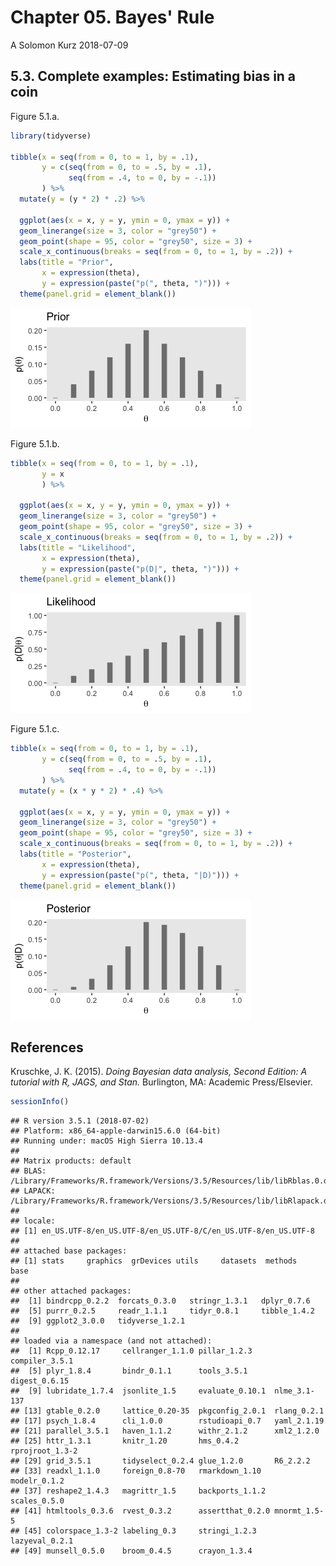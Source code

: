 Chapter 05. Bayes' Rule
================
A Solomon Kurz
2018-07-09

5.3. Complete examples: Estimating bias in a coin
-------------------------------------------------

Figure 5.1.a.

``` r
library(tidyverse)

tibble(x = seq(from = 0, to = 1, by = .1),
       y = c(seq(from = 0, to = .5, by = .1),
             seq(from = .4, to = 0, by = -.1))
       ) %>%
  mutate(y = (y * 2) * .2) %>%
  
  ggplot(aes(x = x, y = y, ymin = 0, ymax = y)) +
  geom_linerange(size = 3, color = "grey50") +
  geom_point(shape = 95, color = "grey50", size = 3) +
  scale_x_continuous(breaks = seq(from = 0, to = 1, by = .2)) +
  labs(title = "Prior",
       x = expression(theta),
       y = expression(paste("p(", theta, ")"))) +
  theme(panel.grid = element_blank())
```

![](Chapter_05_files/figure-markdown_github/unnamed-chunk-1-1.png)

Figure 5.1.b.

``` r
tibble(x = seq(from = 0, to = 1, by = .1),
       y = x
       ) %>%
  
  ggplot(aes(x = x, y = y, ymin = 0, ymax = y)) +
  geom_linerange(size = 3, color = "grey50") +
  geom_point(shape = 95, color = "grey50", size = 3) +
  scale_x_continuous(breaks = seq(from = 0, to = 1, by = .2)) +
  labs(title = "Likelihood",
       x = expression(theta),
       y = expression(paste("p(D|", theta, ")"))) +
  theme(panel.grid = element_blank())
```

![](Chapter_05_files/figure-markdown_github/unnamed-chunk-2-1.png)

Figure 5.1.c.

``` r
tibble(x = seq(from = 0, to = 1, by = .1),
       y = c(seq(from = 0, to = .5, by = .1),
             seq(from = .4, to = 0, by = -.1))
       ) %>%
  mutate(y = (x * y * 2) * .4) %>%
  
  ggplot(aes(x = x, y = y, ymin = 0, ymax = y)) +
  geom_linerange(size = 3, color = "grey50") +
  geom_point(shape = 95, color = "grey50", size = 3) +
  scale_x_continuous(breaks = seq(from = 0, to = 1, by = .2)) +
  labs(title = "Posterior",
       x = expression(theta),
       y = expression(paste("p(", theta, "|D)"))) +
  theme(panel.grid = element_blank())
```

![](Chapter_05_files/figure-markdown_github/unnamed-chunk-3-1.png)

References
----------

Kruschke, J. K. (2015). *Doing Bayesian data analysis, Second Edition: A tutorial with R, JAGS, and Stan.* Burlington, MA: Academic Press/Elsevier.

``` r
sessionInfo()
```

    ## R version 3.5.1 (2018-07-02)
    ## Platform: x86_64-apple-darwin15.6.0 (64-bit)
    ## Running under: macOS High Sierra 10.13.4
    ## 
    ## Matrix products: default
    ## BLAS: /Library/Frameworks/R.framework/Versions/3.5/Resources/lib/libRblas.0.dylib
    ## LAPACK: /Library/Frameworks/R.framework/Versions/3.5/Resources/lib/libRlapack.dylib
    ## 
    ## locale:
    ## [1] en_US.UTF-8/en_US.UTF-8/en_US.UTF-8/C/en_US.UTF-8/en_US.UTF-8
    ## 
    ## attached base packages:
    ## [1] stats     graphics  grDevices utils     datasets  methods   base     
    ## 
    ## other attached packages:
    ##  [1] bindrcpp_0.2.2  forcats_0.3.0   stringr_1.3.1   dplyr_0.7.6    
    ##  [5] purrr_0.2.5     readr_1.1.1     tidyr_0.8.1     tibble_1.4.2   
    ##  [9] ggplot2_3.0.0   tidyverse_1.2.1
    ## 
    ## loaded via a namespace (and not attached):
    ##  [1] Rcpp_0.12.17     cellranger_1.1.0 pillar_1.2.3     compiler_3.5.1  
    ##  [5] plyr_1.8.4       bindr_0.1.1      tools_3.5.1      digest_0.6.15   
    ##  [9] lubridate_1.7.4  jsonlite_1.5     evaluate_0.10.1  nlme_3.1-137    
    ## [13] gtable_0.2.0     lattice_0.20-35  pkgconfig_2.0.1  rlang_0.2.1     
    ## [17] psych_1.8.4      cli_1.0.0        rstudioapi_0.7   yaml_2.1.19     
    ## [21] parallel_3.5.1   haven_1.1.2      withr_2.1.2      xml2_1.2.0      
    ## [25] httr_1.3.1       knitr_1.20       hms_0.4.2        rprojroot_1.3-2 
    ## [29] grid_3.5.1       tidyselect_0.2.4 glue_1.2.0       R6_2.2.2        
    ## [33] readxl_1.1.0     foreign_0.8-70   rmarkdown_1.10   modelr_0.1.2    
    ## [37] reshape2_1.4.3   magrittr_1.5     backports_1.1.2  scales_0.5.0    
    ## [41] htmltools_0.3.6  rvest_0.3.2      assertthat_0.2.0 mnormt_1.5-5    
    ## [45] colorspace_1.3-2 labeling_0.3     stringi_1.2.3    lazyeval_0.2.1  
    ## [49] munsell_0.5.0    broom_0.4.5      crayon_1.3.4

